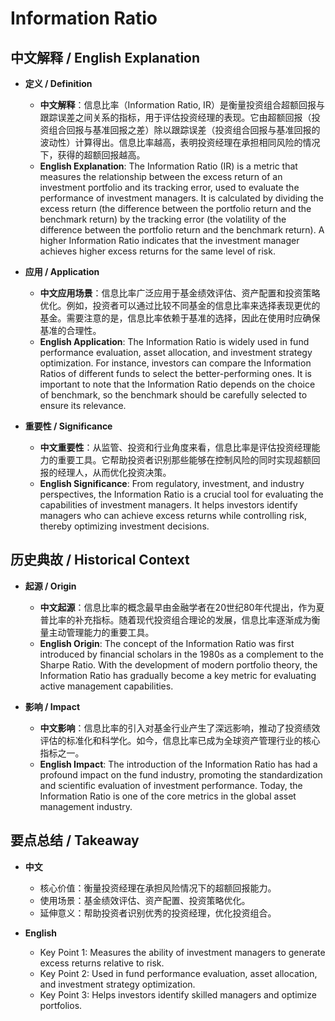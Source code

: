 # Information Ratio

## 中文解释 / English Explanation

* **定义 / Definition**  
  - **中文解释**：信息比率（Information Ratio, IR）是衡量投资组合超额回报与跟踪误差之间关系的指标，用于评估投资经理的表现。它由超额回报（投资组合回报与基准回报之差）除以跟踪误差（投资组合回报与基准回报的波动性）计算得出。信息比率越高，表明投资经理在承担相同风险的情况下，获得的超额回报越高。  
  - **English Explanation**: The Information Ratio (IR) is a metric that measures the relationship between the excess return of an investment portfolio and its tracking error, used to evaluate the performance of investment managers. It is calculated by dividing the excess return (the difference between the portfolio return and the benchmark return) by the tracking error (the volatility of the difference between the portfolio return and the benchmark return). A higher Information Ratio indicates that the investment manager achieves higher excess returns for the same level of risk.

* **应用 / Application**  
  - **中文应用场景**：信息比率广泛应用于基金绩效评估、资产配置和投资策略优化。例如，投资者可以通过比较不同基金的信息比率来选择表现更优的基金。需要注意的是，信息比率依赖于基准的选择，因此在使用时应确保基准的合理性。  
  - **English Application**: The Information Ratio is widely used in fund performance evaluation, asset allocation, and investment strategy optimization. For instance, investors can compare the Information Ratios of different funds to select the better-performing ones. It is important to note that the Information Ratio depends on the choice of benchmark, so the benchmark should be carefully selected to ensure its relevance.

* **重要性 / Significance**  
  - **中文重要性**：从监管、投资和行业角度来看，信息比率是评估投资经理能力的重要工具。它帮助投资者识别那些能够在控制风险的同时实现超额回报的经理人，从而优化投资决策。  
  - **English Significance**: From regulatory, investment, and industry perspectives, the Information Ratio is a crucial tool for evaluating the capabilities of investment managers. It helps investors identify managers who can achieve excess returns while controlling risk, thereby optimizing investment decisions.

## 历史典故 / Historical Context

* **起源 / Origin**  
  - **中文起源**：信息比率的概念最早由金融学者在20世纪80年代提出，作为夏普比率的补充指标。随着现代投资组合理论的发展，信息比率逐渐成为衡量主动管理能力的重要工具。  
  - **English Origin**: The concept of the Information Ratio was first introduced by financial scholars in the 1980s as a complement to the Sharpe Ratio. With the development of modern portfolio theory, the Information Ratio has gradually become a key metric for evaluating active management capabilities.

* **影响 / Impact**  
  - **中文影响**：信息比率的引入对基金行业产生了深远影响，推动了投资绩效评估的标准化和科学化。如今，信息比率已成为全球资产管理行业的核心指标之一。  
  - **English Impact**: The introduction of the Information Ratio has had a profound impact on the fund industry, promoting the standardization and scientific evaluation of investment performance. Today, the Information Ratio is one of the core metrics in the global asset management industry.

## 要点总结 / Takeaway

* **中文**  
  - 核心价值：衡量投资经理在承担风险情况下的超额回报能力。  
  - 使用场景：基金绩效评估、资产配置、投资策略优化。  
  - 延伸意义：帮助投资者识别优秀的投资经理，优化投资组合。

* **English**  
  - Key Point 1: Measures the ability of investment managers to generate excess returns relative to risk.  
  - Key Point 2: Used in fund performance evaluation, asset allocation, and investment strategy optimization.  
  - Key Point 3: Helps investors identify skilled managers and optimize portfolios.